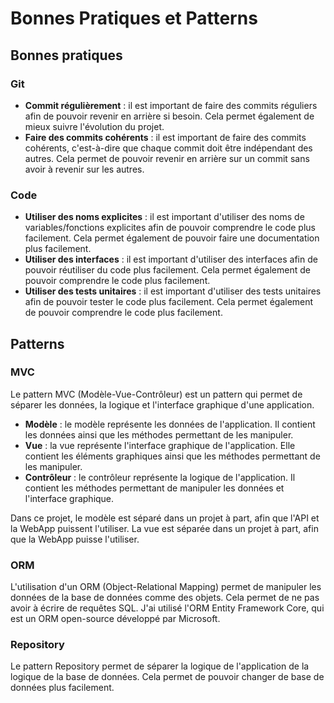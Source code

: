 # Bonnes Pratiques et Patterns

## Bonnes pratiques

### Git

- **Commit régulièrement** : il est important de faire des commits réguliers afin de pouvoir revenir en arrière si besoin. Cela permet également de mieux suivre l'évolution du projet.
- **Faire des commits cohérents** : il est important de faire des commits cohérents, c'est-à-dire que chaque commit doit être indépendant des autres. Cela permet de pouvoir revenir en arrière sur un commit sans avoir à revenir sur les autres.

### Code

- **Utiliser des noms explicites** : il est important d'utiliser des noms de variables/fonctions explicites afin de pouvoir comprendre le code plus facilement. Cela permet également de pouvoir faire une documentation plus facilement.
- **Utiliser des interfaces** : il est important d'utiliser des interfaces afin de pouvoir réutiliser du code plus facilement. Cela permet également de pouvoir comprendre le code plus facilement.
- **Utiliser des tests unitaires** : il est important d'utiliser des tests unitaires afin de pouvoir tester le code plus facilement. Cela permet également de pouvoir comprendre le code plus facilement.

## Patterns

### MVC

Le pattern MVC (Modèle-Vue-Contrôleur) est un pattern qui permet de séparer les données, la logique et l'interface graphique d'une application.

- **Modèle** : le modèle représente les données de l'application. Il contient les données ainsi que les méthodes permettant de les manipuler.
- **Vue** : la vue représente l'interface graphique de l'application. Elle contient les éléments graphiques ainsi que les méthodes permettant de les manipuler.
- **Contrôleur** : le contrôleur représente la logique de l'application. Il contient les méthodes permettant de manipuler les données et l'interface graphique.

Dans ce projet, le modèle est séparé dans un projet à part, afin que l'API et la WebApp puissent l'utiliser. La vue est séparée dans un projet à part, afin que la WebApp puisse l'utiliser.

### ORM

L'utilisation d'un ORM (Object-Relational Mapping) permet de manipuler les données de la base de données comme des objets. Cela permet de ne pas avoir à écrire de requêtes SQL.
J'ai utilisé l'ORM Entity Framework Core, qui est un ORM open-source développé par Microsoft.

### Repository

Le pattern Repository permet de séparer la logique de l'application de la logique de la base de données. Cela permet de pouvoir changer de base de données plus facilement.
